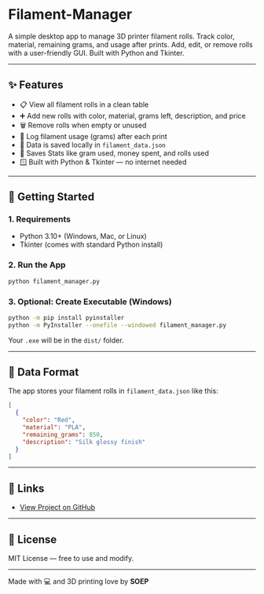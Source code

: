 # Filament-Manager
A simple desktop app to manage 3D printer filament rolls. Track color, material, remaining grams, and usage after prints. Add, edit, or remove rolls with a user-friendly GUI. Built with Python and Tkinter.


---

## ✨ Features

- 📋 View all filament rolls in a clean table
- ➕ Add new rolls with color, material, grams left, description, and price
- 🗑️ Remove rolls when empty or unused
- 🎯 Log filament usage (grams) after each print
- 💾 Data is saved locally in `filament_data.json`
- 📃 Saves Stats like gram used, money spent, and rolls used
- 🪟 Built with Python & Tkinter — no internet needed

---

## 🚀 Getting Started

### 1. Requirements
- Python 3.10+ (Windows, Mac, or Linux)
- Tkinter (comes with standard Python install)

### 2. Run the App
```bash
python filament_manager.py
```

### 3. Optional: Create Executable (Windows)
```bash
python -m pip install pyinstaller
python -m PyInstaller --onefile --windowed filament_manager.py
```
Your `.exe` will be in the `dist/` folder.

---

## 📂 Data Format

The app stores your filament rolls in `filament_data.json` like this:

```json
[
  {
    "color": "Red",
    "material": "PLA",
    "remaining_grams": 850,
    "description": "Silk glossy finish"
  }
]
```

---

## 🔗 Links

- [View Project on GitHub](https://github.com/EpicCat69/Filament-Manager)

---

## 📃 License

MIT License — free to use and modify.

---

Made with 💻 and 3D printing love by **SOEP**
